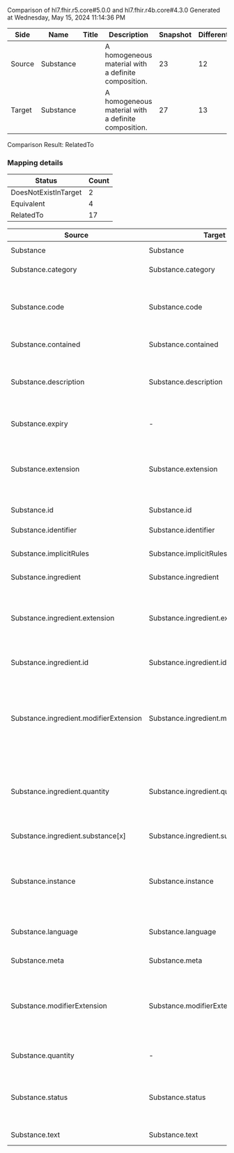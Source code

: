 Comparison of hl7.fhir.r5.core#5.0.0 and hl7.fhir.r4b.core#4.3.0
Generated at Wednesday, May 15, 2024 11:14:36 PM

| Side | Name | Title | Description | Snapshot | Differential |
| --- | --- | --- | --- | --- | --- |
| Source | Substance |  | A homogeneous material with a definite composition. | 23 | 12 |
| Target | Substance |  | A homogeneous material with a definite composition. | 27 | 13 |


Comparison Result: RelatedTo


### Mapping details

| Status | Count |
| ------ | ----- |
DoesNotExistInTarget | 2 |
Equivalent | 4 |
RelatedTo | 17 |


| Source | Target | Status | Message |
| ------ | ------ | ------ | ------- |
| Substance | Substance | Equivalent | R5 `Substance` maps as Equivalent to R4B `Substance` |
| Substance.category | Substance.category | Equivalent | R5 `Substance.category` maps as Equivalent to R4B `Substance.category` |
| Substance.code | Substance.code | SourceIsBroaderThanTarget | R5 `Substance.code` maps as SourceIsBroaderThanTarget to R4B `Substance.code` - code has change due to type change: R5 code CodeableReference has no equivalent or mapped type in R4B code |
| Substance.contained | Substance.contained | Equivalent | R5 `Substance.contained` maps as Equivalent to R4B `Substance.contained` |
| Substance.description | Substance.description | SourceIsBroaderThanTarget | R5 `Substance.description` maps as SourceIsBroaderThanTarget to R4B `Substance.description` - description has change due to type change: R5 description markdown has no equivalent or mapped type in R4B description |
| Substance.expiry | - | DoesNotExistInTarget | R5 `Substance.expiry` does not appear in the target and has no mapping for `Substance`. |
| Substance.extension | Substance.extension | SourceIsBroaderThanTarget | R5 `Substance.extension` maps as SourceIsBroaderThanTarget to R4B `Substance.extension` - extension has change due to type change: R5 `extension` `Extension` maps as SourceIsBroaderThanTarget for R4B `extension` |
| Substance.id | Substance.id | Equivalent | R5 `Substance.id` maps as Equivalent to R4B `Substance.id` |
| Substance.identifier | Substance.identifier | Equivalent | R5 `Substance.identifier` maps as Equivalent to R4B `Substance.identifier` |
| Substance.implicitRules | Substance.implicitRules | Equivalent | R5 `Substance.implicitRules` maps as Equivalent to R4B `Substance.implicitRules` |
| Substance.ingredient | Substance.ingredient | Equivalent | R5 `Substance.ingredient` maps as Equivalent to R4B `Substance.ingredient` |
| Substance.ingredient.extension | Substance.ingredient.extension | SourceIsBroaderThanTarget | R5 `Substance.ingredient.extension` maps as SourceIsBroaderThanTarget to R4B `Substance.ingredient.extension` - extension has change due to type change: R5 `extension` `Extension` maps as SourceIsBroaderThanTarget for R4B `extension` |
| Substance.ingredient.id | Substance.ingredient.id | Equivalent | R5 `Substance.ingredient.id` maps as Equivalent to R4B `Substance.ingredient.id` |
| Substance.ingredient.modifierExtension | Substance.ingredient.modifierExtension | SourceIsBroaderThanTarget | R5 `Substance.ingredient.modifierExtension` maps as SourceIsBroaderThanTarget to R4B `Substance.ingredient.modifierExtension` - modifierExtension has change due to type change: R5 `modifierExtension` `Extension` maps as SourceIsBroaderThanTarget for R4B `modifierExtension` |
| Substance.ingredient.quantity | Substance.ingredient.quantity | SourceIsBroaderThanTarget | R5 `Substance.ingredient.quantity` maps as SourceIsBroaderThanTarget to R4B `Substance.ingredient.quantity` - quantity has change due to type change: R5 `quantity` `Ratio` maps as SourceIsBroaderThanTarget for R4B `quantity` |
| Substance.ingredient.substance[x] | Substance.ingredient.substance[x] | Equivalent | R5 `Substance.ingredient.substance[x]` maps as Equivalent to R4B `Substance.ingredient.substance[x]` |
| Substance.instance | Substance.instance | RelatedTo | R5 `Substance.instance` maps as RelatedTo to R4B `Substance.instance` - instance changed from scalar to array (max cardinality from 1 to *); instance has change due to type change: R5 instance boolean has no equivalent or mapped type in R4B instance |
| Substance.language | Substance.language | RelatedTo | R5 `Substance.language` maps as RelatedTo to R4B `Substance.language` - language changed the binding strength from Required to Preferred |
| Substance.meta | Substance.meta | Equivalent | R5 `Substance.meta` maps as Equivalent to R4B `Substance.meta` |
| Substance.modifierExtension | Substance.modifierExtension | SourceIsBroaderThanTarget | R5 `Substance.modifierExtension` maps as SourceIsBroaderThanTarget to R4B `Substance.modifierExtension` - modifierExtension has change due to type change: R5 `modifierExtension` `Extension` maps as SourceIsBroaderThanTarget for R4B `modifierExtension` |
| Substance.quantity | - | DoesNotExistInTarget | R5 `Substance.quantity` does not appear in the target and has no mapping for `Substance`. |
| Substance.status | Substance.status | Equivalent | R5 `Substance.status` maps as Equivalent to R4B `Substance.status` - status has compatible required binding for code type: http://hl7.org/fhir/ValueSet/substance-status|5.0.0 and http://hl7.org/fhir/ValueSet/substance-status|4.3.0 (Equivalent) |
| Substance.text | Substance.text | Equivalent | R5 `Substance.text` maps as Equivalent to R4B `Substance.text` |

